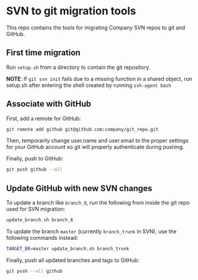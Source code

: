 # SVN to git migration tools

This repo contains the tools for migrating Company SVN repos to git and GitHub.

## First time migration

Run `setup.sh` from a directory to contain the git repository.

**NOTE**: If `git svn init` fails due to a missing function in a shared object, run setup.sh after entering the shell created by running `ssh-agent bash`

## Associate with GitHub

First, add a remote for GitHub:

```sh
git remote add github git@github.com:company/git_repo.git
```

Then, temporarily change user.name and user.email to the proper settings for your GitHub account so git will properly authenticate during pushing.

Finally, push to GitHub:

```sh
git push github --all
```

## Update GitHub with new SVN changes

To update a branch like `branch_8`, run the following from inside the git repo used for SVN migration:

```sh
update_branch.sh branch_8
```

To update the branch `master` (currently `branch_trunk` in SVN), use the following commands instead:

```sh
TARGET_BR=master update_branch.sh branch_trunk
```

Finally, push all updated branches and tags to GitHub:

```sh
git push --all github
```

